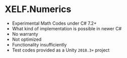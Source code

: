 # XELF.Numerics
* Experimental Math Codes under C# 7.2+
* What kind of implementation is possible in newer C#
* No warranty
* Not optimized
* Functionality insufficiently
* Test codes provided as a Unity `2018.3+` project
